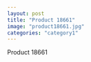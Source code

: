 ```yaml
---
layout: post
title: "Product 18661"
image: "product18661.jpg"
categories: "category1"
---
```

Product 18661
